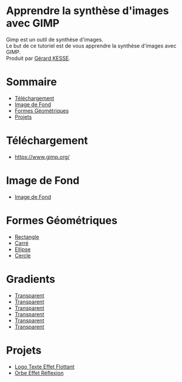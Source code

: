 # Apprendre la synthèse d'images avec GIMP 

Gimp est un outil de synthèse d'images.  
Le but de ce tutoriel est de vous apprendre la synthèse d'images avec GIMP.  
Produit par 
[Gérard KESSE](https://github.com/gkesse/ "https://github.com/gkesse").

# Sommaire
* [Téléchargement](#téléchargement "Téléchargement") 
* [Image de Fond](#image-de-fond "Image de Fond") 
* [Formes Géométriques](#formes-géométriques "Formes Géométriques") 
* [Projets](#projets "Projets") 

# Téléchargement
* https://www.gimp.org/

# Image de Fond
* [Image de Fond](Image_Fond#rectangle "Image de Fond") 

# Formes Géométriques
* [Rectangle](Forme_Geometrique/Rectangle#rectangle "Rectangle") 
* [Carré](Forme_Geometrique/Carre#carré "Carré") 
* [Ellipse](Forme_Geometrique/Ellipse#ellipse "Ellipse") 
* [Cercle](Forme_Geometrique/Cercle#cercle "Cercle") 

# Gradients
* [Transparent](Gradients/Transparent#transparent "Transparent") 
* [Transparent](Gradients/Transparent#transparent "Transparent") 
* [Transparent](Gradients/Transparent#transparent "Transparent") 
* [Transparent](Gradients/Transparent#transparent "Transparent") 
* [Transparent](Gradients/Transparent#transparent "Transparent") 
* [Transparent](Gradients/Transparent#transparent "Transparent") 

# Projets
* [Logo Texte Effet Flottant](Logo#logo "Logo Texte Effet Flottant") 
* [Orbe Effet Réflexion](Orbe#orbe-effet-réflexion "Orbe Effet Réflexion") 
